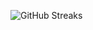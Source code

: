 ![GitHub Streaks](https://github-streaks-mqc9.onrender.com/streak/happilli/image?theme=midnight&cache_bust=1743194071&lang=ja)
